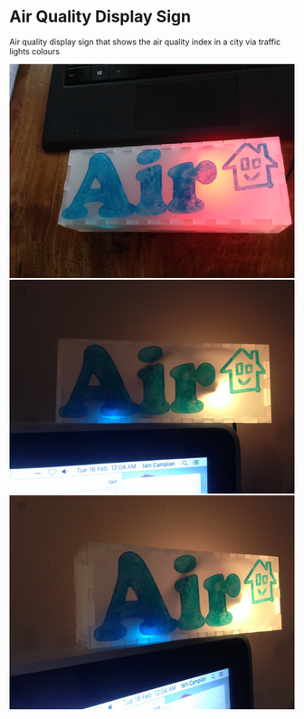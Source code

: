# Air Quality Display Sign
Air quality display sign that shows the air quality index in a city via traffic lights colours

![example1](/IMG_1542.JPG)
![example1](/IMG_1543.JPG)
![example1](/IMG_1544.JPG)
